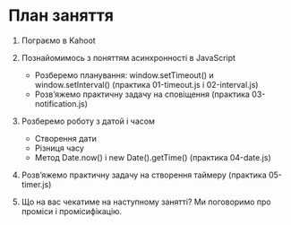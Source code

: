 # План заняття

1. Пограємо в Kahoot
2. Познайомимось з поняттям асинхронності в JavaScript

   - Розберемо планування: window.setTimeout() и window.setInterval() (практика
     01-timeout.js і 02-interval.js)
   - Розв’яжемо практичну задачу на сповіщення (практика 03-notification.js)

3. Розберемо роботу з датой і часом

   - Створення дати
   - Різниця часу
   - Метод Date.now() і new Date().getTime() (практика 04-date.js)

4. Розв’яжемо практичну задачу на створення таймеру (практика 05-timer.js)

5. Що на вас чекатиме на наступному занятті? Ми поговоримо про проміси і
   промісифікацію.
